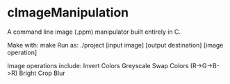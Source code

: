 # cImageManipulation
A command line image (.ppm) manipulator built entirely in C.

Make with: make
Run as: ./project [input image] [output destination] [image operation]

Image operations include: 
Invert Colors
Greyscale
Swap Colors (R->G->B->R)
Bright
Crop
Blur
